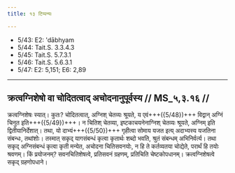 ```yaml
---
title: १३ टिप्पन्यः

---
```

- 5/43: E2: 'dābhyam
- 5/44: Tait.S. 3.3.4.3
- 5/45: Tait.S. 5.7.3.1
- 5/46: Tait.S. 5.6.3.1
- 5/47: E2: 5,151; E6: 2,89

____________________________________________


## क्रत्वग्निशेषो वा चोदितत्वाद् अचोदनानुपूर्वस्य // MS_५,३.१६ //

क्रत्वग्निशेषः स्यात्। कुतः? चोदितत्वात्, अग्निश् चेतव्यः श्रूयते, य एवं+++({5/48})+++ विद्वान् अग्निं चिनुत इति+++({5/49})+++। न चितिश् चेतव्या, इष्टकाचयनेनाग्निश् चेतव्यः श्रूयते, अग्निम् इति द्वितीयानिर्देशात्। तथा, यो दाभ्यं+++({5/50})+++ गृहीत्वा सोमाय यजत इत्य् अदाभ्यस्य यजतिना संबन्धः, तथांशोः। तस्मात् सकृद् यागसंबन्धं कृत्वा कृतार्थः शब्दो भवति, श्रुतं संबन्धम् अभिनिर्वर्त्य। तथा सकृद् अग्निसंबन्धं कृत्वा कृती मन्येत, अचोदना चितिसवनयोः, न हि ते कर्तव्यतया चोद्येते, परार्थं हि तयोः श्रवणम्। किं प्रयोजनम्? सवनचितिशेषत्वे, प्रतिसवनं ग्रहणम्, प्रतिचिति चेष्टकोपधानम्। क्रत्वग्निशेषत्वे सकृद् ग्रहणोपधाने।
